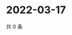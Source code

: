 # 2022-03-17

共 0 条

<!-- BEGIN WEIBO -->
<!-- 最后更新时间 Thu Mar 17 2022 13:01:11 GMT+0800 (China Standard Time) -->

<!-- END WEIBO -->
